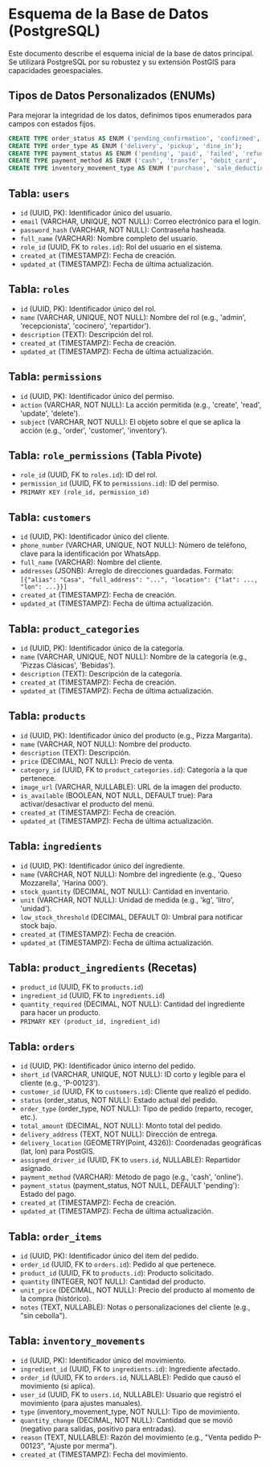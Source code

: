 # Esquema de la Base de Datos (PostgreSQL)

Este documento describe el esquema inicial de la base de datos principal. Se utilizará PostgreSQL por su robustez y su extensión PostGIS para capacidades geoespaciales.

## Tipos de Datos Personalizados (ENUMs)

Para mejorar la integridad de los datos, definimos tipos enumerados para campos con estados fijos.

```sql
CREATE TYPE order_status AS ENUM ('pending_confirmation', 'confirmed', 'in_preparation', 'ready_for_delivery', 'in_delivery', 'delivered', 'cancelled');
CREATE TYPE order_type AS ENUM ('delivery', 'pickup', 'dine_in');
CREATE TYPE payment_status AS ENUM ('pending', 'paid', 'failed', 'refunded');
CREATE TYPE payment_method AS ENUM ('cash', 'transfer', 'debit_card', 'credit_card');
CREATE TYPE inventory_movement_type AS ENUM ('purchase', 'sale_deduction', 'waste', 'adjustment');
```

## Tabla: `users`
- `id` (UUID, PK): Identificador único del usuario.
- `email` (VARCHAR, UNIQUE, NOT NULL): Correo electrónico para el login.
- `password_hash` (VARCHAR, NOT NULL): Contraseña hasheada.
- `full_name` (VARCHAR): Nombre completo del usuario.
- `role_id` (UUID, FK to `roles.id`): Rol del usuario en el sistema.
- `created_at` (TIMESTAMPZ): Fecha de creación.
- `updated_at` (TIMESTAMPZ): Fecha de última actualización.

## Tabla: `roles`
- `id` (UUID, PK): Identificador único del rol.
- `name` (VARCHAR, UNIQUE, NOT NULL): Nombre del rol (e.g., 'admin', 'recepcionista', 'cocinero', 'repartidor').
- `description` (TEXT): Descripción del rol.
- `created_at` (TIMESTAMPZ): Fecha de creación.
- `updated_at` (TIMESTAMPZ): Fecha de última actualización.

## Tabla: `permissions`
- `id` (UUID, PK): Identificador único del permiso.
- `action` (VARCHAR, NOT NULL): La acción permitida (e.g., 'create', 'read', 'update', 'delete').
- `subject` (VARCHAR, NOT NULL): El objeto sobre el que se aplica la acción (e.g., 'order', 'customer', 'inventory').

## Tabla: `role_permissions` (Tabla Pivote)
- `role_id` (UUID, FK to `roles.id`): ID del rol.
- `permission_id` (UUID, FK to `permissions.id`): ID del permiso.
- `PRIMARY KEY (role_id, permission_id)`

## Tabla: `customers`
- `id` (UUID, PK): Identificador único del cliente.
- `phone_number` (VARCHAR, UNIQUE, NOT NULL): Número de teléfono, clave para la identificación por WhatsApp.
- `full_name` (VARCHAR): Nombre del cliente.
- `addresses` (JSONB): Arreglo de direcciones guardadas. Formato: `[{"alias": "Casa", "full_address": "...", "location": {"lat": ..., "lon": ...}}]`
- `created_at` (TIMESTAMPZ): Fecha de creación.
- `updated_at` (TIMESTAMPZ): Fecha de última actualización.

## Tabla: `product_categories`
- `id` (UUID, PK): Identificador único de la categoría.
- `name` (VARCHAR, UNIQUE, NOT NULL): Nombre de la categoría (e.g., 'Pizzas Clásicas', 'Bebidas').
- `description` (TEXT): Descripción de la categoría.
- `created_at` (TIMESTAMPZ): Fecha de creación.
- `updated_at` (TIMESTAMPZ): Fecha de última actualización.

## Tabla: `products`
- `id` (UUID, PK): Identificador único del producto (e.g., Pizza Margarita).
- `name` (VARCHAR, NOT NULL): Nombre del producto.
- `description` (TEXT): Descripción.
- `price` (DECIMAL, NOT NULL): Precio de venta.
- `category_id` (UUID, FK to `product_categories.id`): Categoría a la que pertenece.
- `image_url` (VARCHAR, NULLABLE): URL de la imagen del producto.
- `is_available` (BOOLEAN, NOT NULL, DEFAULT true): Para activar/desactivar el producto del menú.
- `created_at` (TIMESTAMPZ): Fecha de creación.
- `updated_at` (TIMESTAMPZ): Fecha de última actualización.

## Tabla: `ingredients`
- `id` (UUID, PK): Identificador único del ingrediente.
- `name` (VARCHAR, NOT NULL): Nombre del ingrediente (e.g., 'Queso Mozzarella', 'Harina 000').
- `stock_quantity` (DECIMAL, NOT NULL): Cantidad en inventario.
- `unit` (VARCHAR, NOT NULL): Unidad de medida (e.g., 'kg', 'litro', 'unidad').
- `low_stock_threshold` (DECIMAL, DEFAULT 0): Umbral para notificar stock bajo.
- `created_at` (TIMESTAMPZ): Fecha de creación.
- `updated_at` (TIMESTAMPZ): Fecha de última actualización.

## Tabla: `product_ingredients` (Recetas)
- `product_id` (UUID, FK to `products.id`)
- `ingredient_id` (UUID, FK to `ingredients.id`)
- `quantity_required` (DECIMAL, NOT NULL): Cantidad del ingrediente para hacer un producto.
- `PRIMARY KEY (product_id, ingredient_id)`

## Tabla: `orders`
- `id` (UUID, PK): Identificador único interno del pedido.
- `short_id` (VARCHAR, UNIQUE, NOT NULL): ID corto y legible para el cliente (e.g., 'P-00123').
- `customer_id` (UUID, FK to `customers.id`): Cliente que realizó el pedido.
- `status` (order_status, NOT NULL): Estado actual del pedido.
- `order_type` (order_type, NOT NULL): Tipo de pedido (reparto, recoger, etc.).
- `total_amount` (DECIMAL, NOT NULL): Monto total del pedido.
- `delivery_address` (TEXT, NOT NULL): Dirección de entrega.
- `delivery_location` (GEOMETRY(Point, 4326)): Coordenadas geográficas (lat, lon) para PostGIS.
- `assigned_driver_id` (UUID, FK to `users.id`, NULLABLE): Repartidor asignado.
- `payment_method` (VARCHAR): Método de pago (e.g., 'cash', 'online').
- `payment_status` (payment_status, NOT NULL, DEFAULT 'pending'): Estado del pago.
- `created_at` (TIMESTAMPZ): Fecha de creación.
- `updated_at` (TIMESTAMPZ): Fecha de última actualización.

## Tabla: `order_items`
- `id` (UUID, PK): Identificador único del item del pedido.
- `order_id` (UUID, FK to `orders.id`): Pedido al que pertenece.
- `product_id` (UUID, FK to `products.id`): Producto solicitado.
- `quantity` (INTEGER, NOT NULL): Cantidad del producto.
- `unit_price` (DECIMAL, NOT NULL): Precio del producto al momento de la compra (histórico).
- `notes` (TEXT, NULLABLE): Notas o personalizaciones del cliente (e.g., "sin cebolla").

## Tabla: `inventory_movements`
- `id` (UUID, PK): Identificador único del movimiento.
- `ingredient_id` (UUID, FK to `ingredients.id`): Ingrediente afectado.
- `order_id` (UUID, FK to `orders.id`, NULLABLE): Pedido que causó el movimiento (si aplica).
- `user_id` (UUID, FK to `users.id`, NULLABLE): Usuario que registró el movimiento (para ajustes manuales).
- `type` (inventory_movement_type, NOT NULL): Tipo de movimiento.
- `quantity_change` (DECIMAL, NOT NULL): Cantidad que se movió (negativo para salidas, positivo para entradas).
- `reason` (TEXT, NULLABLE): Razón del movimiento (e.g., "Venta pedido P-00123", "Ajuste por merma").
- `created_at` (TIMESTAMPZ): Fecha del movimiento.